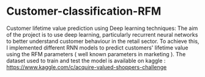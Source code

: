 # Customer-classification-RFM

Customer lifetime value prediction using Deep learning techniques:
The aim of the project is to use deep learning, particularly recurrent neural networks to better understand customer behaviour in the retail sector.
To achieve this, I implemented different RNN models to predict customers' lifetime value using the RFM parameters ( well known parameters in marketing ).
The dataset used to train and test the model is available on kaggle :
https://www.kaggle.com/c/acquire-valued-shoppers-challenge

